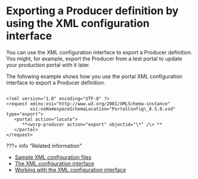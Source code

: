 # Exporting a Producer definition by using the XML configuration interface

You can use the XML configuration interface to export a Producer definition. You might, for example, export the Producer from a test portal to update your production portal with it later.

The following example shows how you use the portal XML configuration interface to export a Producer definition.

```

<?xml version="1.0" encoding="UTF-8" ?> 
<request xmlns:xsi="http://www.w3.org/2001/XMLSchema-instance" 
         xsi:noNamespaceSchemaLocation="PortalConfig\_8.5.0.xsd" type="export">
   <portal action="locate">
      **<wsrp-producer action="export" objectid="\*" /\> **
   </portal>
</request>

```


???+ info "Related information"
   - [Sample XML configuration files](../../../../../../../deployment/manage/portal_admin_tools/xml_config_interface/xml_config_ref/admxmsmp.md)
   - [The XML configuration interface](../../../../../../../deployment/manage/portal_admin_tools/xml_config_interface/index.md) 
   - [Working with the XML configuration interface](../../../../../../../deployment/manage/portal_admin_tools/xml_config_interface/working_xml_config_interface/index.md)

